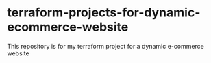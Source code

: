 # terraform-projects-for-dynamic-ecommerce-website
This repository is for my terraform project for a dynamic e-commerce website

